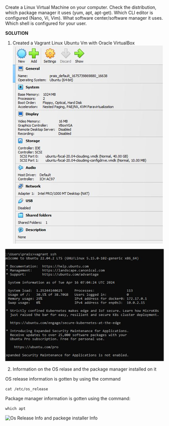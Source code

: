Create a Linux  Virtual Machine on your computer. 
Check the distribution, which package manager it uses (yum, apt, apt-get). Which CLI editor is configured (Nano, Vi, Vim). 
What software center/software manager it uses. Which shell is configured for your user.


**SOLUTION**
1. Created a Vagrant Linux Ubuntu Vm with Oracle VirtualBox
![Vagrant VM Oracle VirtualBox](/screenshots/created-vm-sc.JPG)

![Login Screen Showing the Ubuntu Version](/screenshots/vm-login.JPG)


2. Information on the OS relase and the package manager installed on it

OS release information is gotten by using the command 

```cat /etc/os_release``` 

Package manager information is gotten using the command:

```which apt```

![Os Release Info and packege installer Info](/screenshots/OS-release-and-package-installer.JPG)
